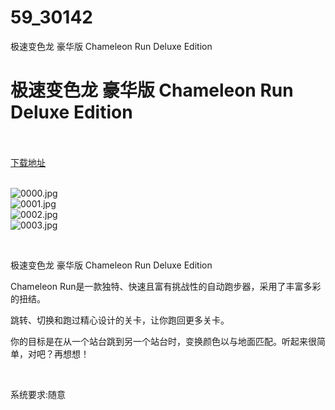 # 59_30142
极速变色龙 豪华版 Chameleon Run Deluxe Edition
# 极速变色龙 豪华版 Chameleon Run Deluxe Edition
 <br/></br>
[下载地址](https://www.switch520.cc/article/30142 "下载地址")
<br/></br>

<p><img title="0000.jpg" src="https://www.switch520.cc/muke_img/2022_04_23_fd059d7a665ba.jpg" alt="0000.jpg"><br>
<img title="0001.jpg" src="https://www.switch520.cc/muke_img/2022_04_23_90f0d6d0749ff.jpg" alt="0001.jpg"><br>
<img title="0002.jpg" src="https://www.switch520.cc/muke_img/2022_04_23_c02d8d1ab333a.jpg" alt="0002.jpg"><br>
<img title="0003.jpg" src="https://www.switch520.cc/muke_img/2022_04_23_1d41e36b5dcac.jpg" alt="0003.jpg"></p>
<p>&nbsp;</p>
<p>极速变色龙 豪华版 Chameleon Run Deluxe Edition</p>
<p>Chameleon Run是一款独特、快速且富有挑战性的自动跑步器，采用了丰富多彩的扭结。</p>
<p>跳转、切换和跑过精心设计的关卡，让你跑回更多关卡。</p>
<p>你的目标是在从一个站台跳到另一个站台时，变换颜色以与地面匹配。听起来很简单，对吧？再想想！</p>
<p>&nbsp;</p>
<p>系统要求:随意</p>



